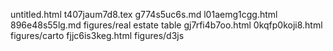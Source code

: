 untitled.html
t407jaum7d8.tex
g774s5uc6s.md
l01aemg1cgg.html
896e48s55lg.md
figures/real estate table
gj7rfi4b7oo.html
0kqfp0koji8.html
figures/carto
fjjc6is3keg.html
figures/d3js